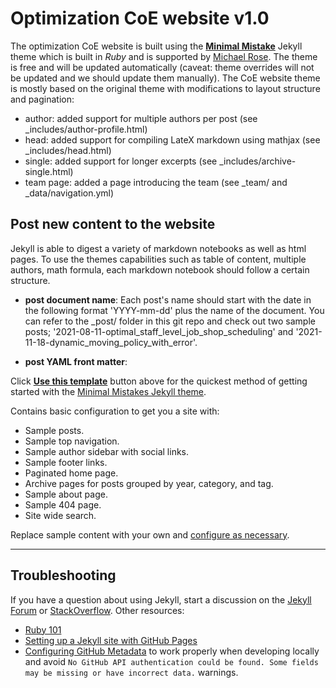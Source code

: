 # Optimization CoE website v1.0

The optimization CoE website is built using the [**Minimal Mistake**](https://mmistakes.github.io/minimal-mistakes/) Jekyll theme which is built in *Ruby* and is supported by [Michael Rose](https://github.com/mmistakes). The theme is free and will be updated automatically (caveat: theme overrides will not be updated and we should update them manually). The CoE website theme is mostly based on the original theme with modifications to layout structure and pagination:
  - author: added support for multiple authors per post (see _includes/author-profile.html)
  - head: added support for compiling LateX markdown using mathjax (see _includes/head.html)
  - single: added support for longer excerpts (see _includes/archive-single.html)
  - team page: added a page introducing the team (see _team/ and _data/navigation.yml)

## Post new content to the website

Jekyll is able to digest a variety of markdown notebooks as well as html pages. To use the themes capabilities such as table of content, multiple authors, math formula, each markdown notebook should follow a certain structure.

- **post document name**: Each post's name should start with the date in the following format 'YYYY-mm-dd' plus the name of the document. You can refer to the _post/ folder in this git repo and check out two sample posts; '2021-08-11-optimal_staff_level_job_shop_scheduling' and '2021-11-18-dynamic_moving_policy_with_error'.

- **post YAML front matter**:

Click [**Use this template**](https://github.com/mmistakes/mm-github-pages-starter/generate) button above for the quickest method of getting started with the [Minimal Mistakes Jekyll theme](https://github.com/mmistakes/minimal-mistakes).

Contains basic configuration to get you a site with:

- Sample posts.
- Sample top navigation.
- Sample author sidebar with social links.
- Sample footer links.
- Paginated home page.
- Archive pages for posts grouped by year, category, and tag.
- Sample about page.
- Sample 404 page.
- Site wide search.

Replace sample content with your own and [configure as necessary](https://mmistakes.github.io/minimal-mistakes/docs/configuration/).

---

## Troubleshooting

If you have a question about using Jekyll, start a discussion on the [Jekyll Forum](https://talk.jekyllrb.com/) or [StackOverflow](https://stackoverflow.com/questions/tagged/jekyll). Other resources:

- [Ruby 101](https://jekyllrb.com/docs/ruby-101/)
- [Setting up a Jekyll site with GitHub Pages](https://jekyllrb.com/docs/github-pages/)
- [Configuring GitHub Metadata](https://github.com/jekyll/github-metadata/blob/master/docs/configuration.md#configuration) to work properly when developing locally and avoid `No GitHub API authentication could be found. Some fields may be missing or have incorrect data.` warnings.
